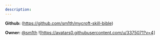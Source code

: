 ```yaml
---
description: 
---
```



**Github:** (https://github.com/sm1th/mycroft-skill-bible)

**Owner:** [@sm1th](https://github.com/sm1th) ![https://avatars0.githubusercontent.com/u/3375071?v=4]

